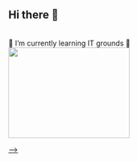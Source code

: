 ## Hi there 👋 
<br>
🌱 I’m currently learning IT grounds 🌱
<br>
<img src="https://giphy.com/embed/eLv7gJpxqiQtbNNQUe" width="240" height="179,5" frameBorder="0" class="giphy-embed" allowFullScreen><p><a href="https://giphy.com/stickers/justin-transparent-eLv7gJpxqiQtbNNQUe">

-->
